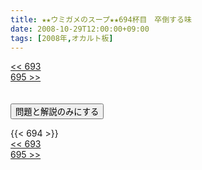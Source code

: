 ```yaml
---
title: ★★ウミガメのスープ★★694杯目　卒倒する味
date: 2008-10-29T12:00:00+09:00
tags: [2008年,オカルト板]
---
```

<div class="th_left"><a href="../693"><< 693</a></div>
<div class="th_right"><a href="../695">695 >></a></div>
<br><br>
<script src="../../js/cupsoup.js"></script>
<form>
<input type="button" value="問題と解説のみにする" onClick="toggleCupsoup()">
</form>
{{< 694 >}}
<div class="th_left"><a href="../693"><< 693</a></div>
<div class="th_right"><a href="../695">695 >></a></div>